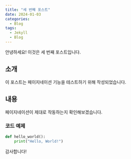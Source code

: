 ```yaml
---
title: "세 번째 포스트"
date: 2024-01-03
categories:
  - Blog
tags:
  - Jekyll
  - Blog
---
```


안녕하세요! 이것은 세 번째 포스트입니다.

## 소개

이 포스트는 페이지네이션 기능을 테스트하기 위해 작성되었습니다.

## 내용

페이지네이션이 제대로 작동하는지 확인해보겠습니다.

### 코드 예제

```python
def hello_world():
    print("Hello, World!")
```

감사합니다! 